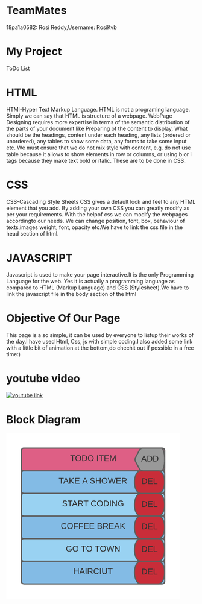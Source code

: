 # TeamMates
18pa1a0582: Rosi Reddy,Username: RosiKvb

# My Project
ToDo List

# HTML
HTMl-Hyper Text Markup Language. 
HTML is not a programing language. Simply we can say that HTML is structure of a webpage. WebPage Designing requires more expertise in terms of the semantic distribution of the parts of your document like Preparing of the content to display, What should be the headings, content under each heading, any lists (ordered or unordered), any tables to show some data, any forms to take some input etc.
We must ensure that we do not mix style with content, e.g. do not use table because it allows to show elements in row or columns, or using b or i tags because they make text bold or italic. These are to be done in CSS.

# CSS
CSS-Cascading Style Sheets
CSS gives a default look and feel to any HTML element that you add. By adding your own CSS you can greatly modify as per your requirements. With the helpof css we can modify the webpages accordingto our needs. We can change position, font, box, behaviour of texts,images weight, font, opacity etc.We have to link the css file in the head section of html.

# JAVASCRIPT
Javascript is used to make your page interactive.It is the only Programming Language for the web. Yes it is actually a programming language as compared to HTML (Markup Language) and CSS (Stylesheet).We have to link the javascript file in the body section of the html

# Objective Of Our Page
This page is a so simple, it can be used by everyone to listup their works of the day.I have used Html, Css, js with simple coding.I also added some link with a little bit of animation at the bottom,do chechit out if possible in a free time:)   

# youtube video
[![youtube link](https://img.youtube.com/vi/JiKDRo_7b78/0.jpg)](https://www.youtube.com/watch?v=JiKDRo_7b78)

# Block Diagram
![block diagram](https://raw.githubusercontent.com/AwaisGH/webpg/main/TODO%20Diag.png)

